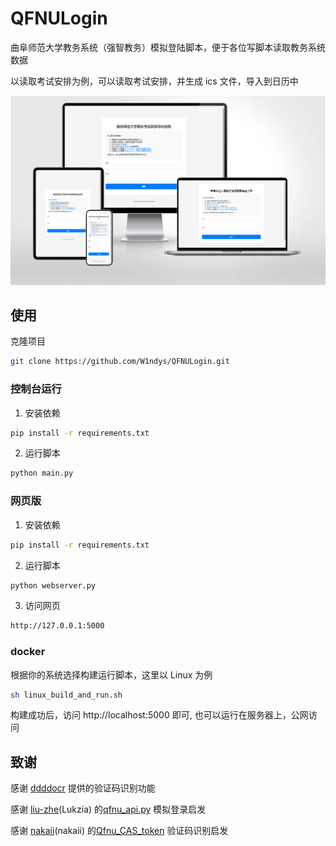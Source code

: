 # QFNULogin

曲阜师范大学教务系统（强智教务）模拟登陆脚本，便于各位写脚本读取教务系统数据

以读取考试安排为例，可以读取考试安排，并生成 ics 文件，导入到日历中

![image](assets/image.png)

## 使用

克隆项目

```bash
git clone https://github.com/W1ndys/QFNULogin.git
```

### 控制台运行

1. 安装依赖

```bash
pip install -r requirements.txt
```

2. 运行脚本

```bash
python main.py
```

### 网页版

1. 安装依赖

```bash
pip install -r requirements.txt
```

2. 运行脚本

```bash
python webserver.py
```

3. 访问网页

```bash
http://127.0.0.1:5000
```

### docker

根据你的系统选择构建运行脚本，这里以 Linux 为例

```bash
sh linux_build_and_run.sh
```

构建成功后，访问 http://localhost:5000 即可, 也可以运行在服务器上，公网访问

## 致谢

感谢 [ddddocr](https://github.com/sml2h3/ddddocr) 提供的验证码识别功能

感谢 [liu-zhe](https://github.com/liu-zhe)(Lukzia) 的[qfnu_api.py](https://github.com/liu-zhe/QFNU-ics/blob/main/qfnu_api.py) 模拟登录启发

感谢 [nakaii](https://github.com/nakaii-002)(nakaii) 的[Qfnu_CAS_token](https://github.com/nakaii-002/Qfnu_CAS_token) 验证码识别启发
